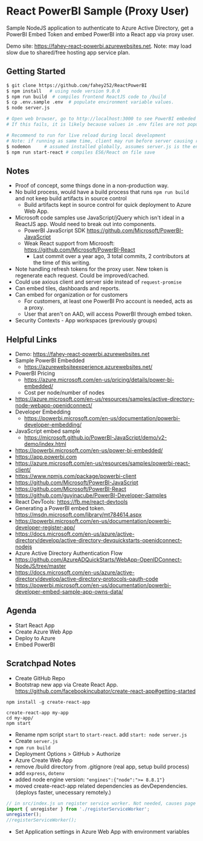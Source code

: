 # React PowerBI Sample (Proxy User)
Sample NodeJS application to authenticate to Azure Active Directory, get a PowerBI Embed Token and embed PowerBI into a React app via proxy user.

Demo site: <https://fahey-react-powerbi.azurewebsites.net>. Note: may load slow due to shared/free hosting app service plan.

## Getting Started
```bash
$ git clone https://github.com/fahey252/ReactPowerBI
$ npm install   # using node version 9.0.0
$ npm run build  # compiles frontend ReactJS code to /build
$ cp .env.sample .env  # populate environment variable values.
$ node server.js

# Open web browser, go to http://localhost:3000 to see PowerBI embeded in React app
# If this fails, it is likely because values in .env files are not populated correctly.

# Recommend to run for live reload during local development
# Note: if running as same time, client may run before server causing race condition, failed request.
$ nodemon     # assumed installed globally, assumes server.js is the entry point, reloads server code on save
$ npm run start-react # compiles ES6/React on file save
```

## Notes
* Proof of concept, some things done in a non-production way.
* No build process, would have a build process that runs `npm run build` and not keep build artifacts in source control
  - Build artifacts kept in source control for quick deployment to Azure Web App.
* Microsoft code samples use JavaScript/jQuery which isn't ideal in a ReactJS app. Would need to break out into components.
  - PowerBI JavaScript SDK <https://github.com/Microsoft/PowerBI-JavaScript>
  - Weak React support from Microosft: <https://github.com/Microsoft/PowerBI-React>
    + Last commit over a year ago, 3 total commits, 2 contributors at the time of this writing.
* Note handling refresh tokens for the proxy user. New token is regenerate each request. Could be improved/cached.
* Could use axious client and server side instead of `request-promise`
* Can embed tiles, dashboards and reports.
* Can embed for organization or for customers
  - For customers, at least one PowerBI Pro account is needed, acts as a proxy.
  - User that aren't on AAD, will access PowerBI through embed token.
* Security Contexts - App workspaces (previously groups)

## Helpful Links
* Demo: <https://fahey-react-powerbi.azurewebsites.net>
* Sample PowerBI Embedded
  - <https://azurewebsiteexperience.azurewebsites.net/>
* PowerBI Pricing
  - <https://azure.microsoft.com/en-us/pricing/details/power-bi-embedded/>
  - Cost per node/number of nodes
* <https://azure.microsoft.com/en-us/resources/samples/active-directory-node-webapp-openidconnect/>
* Developer Embedding
  - <https://powerbi.microsoft.com/en-us/documentation/powerbi-developer-embedding/>
* JavaScript embed sample
  - <https://microsoft.github.io/PowerBI-JavaScript/demo/v2-demo/index.html>
* <https://powerbi.microsoft.com/en-us/power-bi-embedded/>
* <https://app.powerbi.com>
* <https://azure.microsoft.com/en-us/resources/samples/powerbi-react-client/>
* <https://www.npmjs.com/package/powerbi-client>
* <https://github.com/Microsoft/PowerBI-JavaScript>
* <https://github.com/Microsoft/PowerBI-React>
* <https://github.com/guyinacube/PowerBI-Developer-Samples>
* React DevTools: <https://fb.me/react-devtools>
* Generating a PowerBI embed token. <https://msdn.microsoft.com/library/mt784614.aspx>
* <https://powerbi.microsoft.com/en-us/documentation/powerbi-developer-register-app/>
* <https://docs.microsoft.com/en-us/azure/active-directory/develop/active-directory-devquickstarts-openidconnect-nodejs>
* Azure Active Directory Authentication Flow
* <https://github.com/AzureADQuickStarts/WebApp-OpenIDConnect-NodeJS/tree/master>
* <https://docs.microsoft.com/en-us/azure/active-directory/develop/active-directory-protocols-oauth-code>
* <https://powerbi.microsoft.com/en-us/documentation/powerbi-developer-embed-sample-app-owns-data/>

## Agenda
* Start React App
* Create Azure Web App
* Deploy to Azure
* Embed PowerBI

## Scratchpad Notes
* Create GitHub Repo
* Bootstrap new app via Create React App. <https://github.com/facebookincubator/create-react-app#getting-started>
```
npm install -g create-react-app

create-react-app my-app
cd my-app/
npm start
```
* Rename npm script `start` to `start-react`. add `start: node server.js`
* Create `server.js`
* `npm run build`
* Deployment Options > GitHub > Authorize
* Azure Create Web App
* remove /build directory from .gitignore (real app, setup build process)
* add `express`, `dotenv`
* added node engine version: `"engines":{"node":">= 8.8.1"}`
* moved create-react-app related dependencies as devDependencies. (deploys faster, unecessary remotely.)
```js
// in src/index.js un register service worker. Not needed, causes page to be white on reload due to invalid manifest.json.
import { unregister } from './registerServiceWorker';
unregister();
//registerServiceWorker();
```
* Set Application settings in Azure Web App with environment variables
